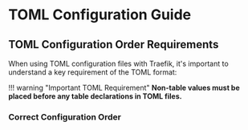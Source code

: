 # TOML Configuration Guide

## TOML Configuration Order Requirements

When using TOML configuration files with Traefik, it's important to understand a key requirement of the TOML format:

!!! warning "Important TOML Requirement"
    **Non-table values must be placed before any table declarations in TOML files.**

### Correct Configuration Order
